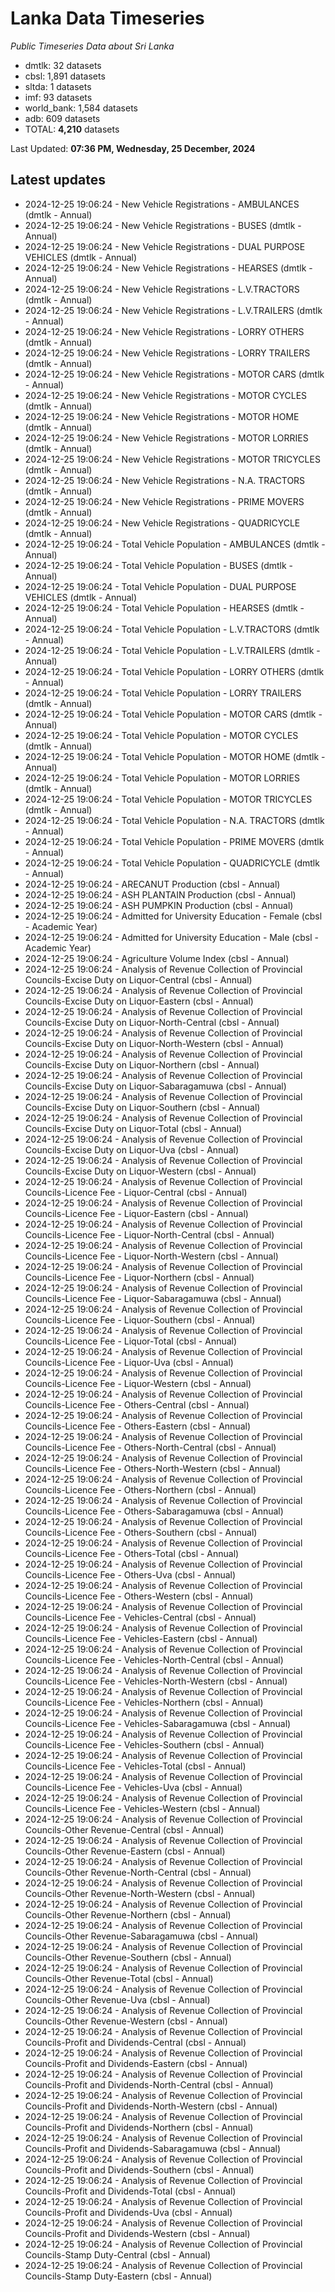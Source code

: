 # Lanka Data Timeseries
*Public Timeseries Data about Sri Lanka*

* dmtlk: 32 datasets
* cbsl: 1,891 datasets
* sltda: 1 datasets
* imf: 93 datasets
* world_bank: 1,584 datasets
* adb: 609 datasets
* TOTAL: **4,210** datasets

Last Updated: **07:36 PM, Wednesday, 25 December, 2024**

## Latest updates

* 2024-12-25 19:06:24 - New Vehicle Registrations - AMBULANCES (dmtlk - Annual)
* 2024-12-25 19:06:24 - New Vehicle Registrations - BUSES (dmtlk - Annual)
* 2024-12-25 19:06:24 - New Vehicle Registrations - DUAL PURPOSE VEHICLES (dmtlk - Annual)
* 2024-12-25 19:06:24 - New Vehicle Registrations - HEARSES (dmtlk - Annual)
* 2024-12-25 19:06:24 - New Vehicle Registrations - L.V.TRACTORS (dmtlk - Annual)
* 2024-12-25 19:06:24 - New Vehicle Registrations - L.V.TRAILERS (dmtlk - Annual)
* 2024-12-25 19:06:24 - New Vehicle Registrations - LORRY OTHERS (dmtlk - Annual)
* 2024-12-25 19:06:24 - New Vehicle Registrations - LORRY TRAILERS (dmtlk - Annual)
* 2024-12-25 19:06:24 - New Vehicle Registrations - MOTOR CARS (dmtlk - Annual)
* 2024-12-25 19:06:24 - New Vehicle Registrations - MOTOR CYCLES (dmtlk - Annual)
* 2024-12-25 19:06:24 - New Vehicle Registrations - MOTOR HOME (dmtlk - Annual)
* 2024-12-25 19:06:24 - New Vehicle Registrations - MOTOR LORRIES (dmtlk - Annual)
* 2024-12-25 19:06:24 - New Vehicle Registrations - MOTOR TRICYCLES (dmtlk - Annual)
* 2024-12-25 19:06:24 - New Vehicle Registrations - N.A. TRACTORS (dmtlk - Annual)
* 2024-12-25 19:06:24 - New Vehicle Registrations - PRIME MOVERS (dmtlk - Annual)
* 2024-12-25 19:06:24 - New Vehicle Registrations - QUADRICYCLE (dmtlk - Annual)
* 2024-12-25 19:06:24 - Total Vehicle Population - AMBULANCES (dmtlk - Annual)
* 2024-12-25 19:06:24 - Total Vehicle Population - BUSES (dmtlk - Annual)
* 2024-12-25 19:06:24 - Total Vehicle Population - DUAL PURPOSE VEHICLES (dmtlk - Annual)
* 2024-12-25 19:06:24 - Total Vehicle Population - HEARSES (dmtlk - Annual)
* 2024-12-25 19:06:24 - Total Vehicle Population - L.V.TRACTORS (dmtlk - Annual)
* 2024-12-25 19:06:24 - Total Vehicle Population - L.V.TRAILERS (dmtlk - Annual)
* 2024-12-25 19:06:24 - Total Vehicle Population - LORRY OTHERS (dmtlk - Annual)
* 2024-12-25 19:06:24 - Total Vehicle Population - LORRY TRAILERS (dmtlk - Annual)
* 2024-12-25 19:06:24 - Total Vehicle Population - MOTOR CARS (dmtlk - Annual)
* 2024-12-25 19:06:24 - Total Vehicle Population - MOTOR CYCLES (dmtlk - Annual)
* 2024-12-25 19:06:24 - Total Vehicle Population - MOTOR HOME (dmtlk - Annual)
* 2024-12-25 19:06:24 - Total Vehicle Population - MOTOR LORRIES (dmtlk - Annual)
* 2024-12-25 19:06:24 - Total Vehicle Population - MOTOR TRICYCLES (dmtlk - Annual)
* 2024-12-25 19:06:24 - Total Vehicle Population - N.A. TRACTORS (dmtlk - Annual)
* 2024-12-25 19:06:24 - Total Vehicle Population - PRIME MOVERS (dmtlk - Annual)
* 2024-12-25 19:06:24 - Total Vehicle Population - QUADRICYCLE (dmtlk - Annual)
* 2024-12-25 19:06:24 - ARECANUT Production (cbsl - Annual)
* 2024-12-25 19:06:24 - ASH PLANTAIN Production (cbsl - Annual)
* 2024-12-25 19:06:24 - ASH PUMPKIN Production (cbsl - Annual)
* 2024-12-25 19:06:24 - Admitted for University Education - Female (cbsl - Academic Year)
* 2024-12-25 19:06:24 - Admitted for University Education - Male (cbsl - Academic Year)
* 2024-12-25 19:06:24 - Agriculture Volume Index (cbsl - Annual)
* 2024-12-25 19:06:24 - Analysis of Revenue Collection of Provincial Councils-Excise Duty on Liquor-Central (cbsl - Annual)
* 2024-12-25 19:06:24 - Analysis of Revenue Collection of Provincial Councils-Excise Duty on Liquor-Eastern (cbsl - Annual)
* 2024-12-25 19:06:24 - Analysis of Revenue Collection of Provincial Councils-Excise Duty on Liquor-North-Central (cbsl - Annual)
* 2024-12-25 19:06:24 - Analysis of Revenue Collection of Provincial Councils-Excise Duty on Liquor-North-Western (cbsl - Annual)
* 2024-12-25 19:06:24 - Analysis of Revenue Collection of Provincial Councils-Excise Duty on Liquor-Northern (cbsl - Annual)
* 2024-12-25 19:06:24 - Analysis of Revenue Collection of Provincial Councils-Excise Duty on Liquor-Sabaragamuwa (cbsl - Annual)
* 2024-12-25 19:06:24 - Analysis of Revenue Collection of Provincial Councils-Excise Duty on Liquor-Southern (cbsl - Annual)
* 2024-12-25 19:06:24 - Analysis of Revenue Collection of Provincial Councils-Excise Duty on Liquor-Total (cbsl - Annual)
* 2024-12-25 19:06:24 - Analysis of Revenue Collection of Provincial Councils-Excise Duty on Liquor-Uva (cbsl - Annual)
* 2024-12-25 19:06:24 - Analysis of Revenue Collection of Provincial Councils-Excise Duty on Liquor-Western (cbsl - Annual)
* 2024-12-25 19:06:24 - Analysis of Revenue Collection of Provincial Councils-Licence Fee - Liquor-Central (cbsl - Annual)
* 2024-12-25 19:06:24 - Analysis of Revenue Collection of Provincial Councils-Licence Fee - Liquor-Eastern (cbsl - Annual)
* 2024-12-25 19:06:24 - Analysis of Revenue Collection of Provincial Councils-Licence Fee - Liquor-North-Central (cbsl - Annual)
* 2024-12-25 19:06:24 - Analysis of Revenue Collection of Provincial Councils-Licence Fee - Liquor-North-Western (cbsl - Annual)
* 2024-12-25 19:06:24 - Analysis of Revenue Collection of Provincial Councils-Licence Fee - Liquor-Northern (cbsl - Annual)
* 2024-12-25 19:06:24 - Analysis of Revenue Collection of Provincial Councils-Licence Fee - Liquor-Sabaragamuwa (cbsl - Annual)
* 2024-12-25 19:06:24 - Analysis of Revenue Collection of Provincial Councils-Licence Fee - Liquor-Southern (cbsl - Annual)
* 2024-12-25 19:06:24 - Analysis of Revenue Collection of Provincial Councils-Licence Fee - Liquor-Total (cbsl - Annual)
* 2024-12-25 19:06:24 - Analysis of Revenue Collection of Provincial Councils-Licence Fee - Liquor-Uva (cbsl - Annual)
* 2024-12-25 19:06:24 - Analysis of Revenue Collection of Provincial Councils-Licence Fee - Liquor-Western (cbsl - Annual)
* 2024-12-25 19:06:24 - Analysis of Revenue Collection of Provincial Councils-Licence Fee - Others-Central (cbsl - Annual)
* 2024-12-25 19:06:24 - Analysis of Revenue Collection of Provincial Councils-Licence Fee - Others-Eastern (cbsl - Annual)
* 2024-12-25 19:06:24 - Analysis of Revenue Collection of Provincial Councils-Licence Fee - Others-North-Central (cbsl - Annual)
* 2024-12-25 19:06:24 - Analysis of Revenue Collection of Provincial Councils-Licence Fee - Others-North-Western (cbsl - Annual)
* 2024-12-25 19:06:24 - Analysis of Revenue Collection of Provincial Councils-Licence Fee - Others-Northern (cbsl - Annual)
* 2024-12-25 19:06:24 - Analysis of Revenue Collection of Provincial Councils-Licence Fee - Others-Sabaragamuwa (cbsl - Annual)
* 2024-12-25 19:06:24 - Analysis of Revenue Collection of Provincial Councils-Licence Fee - Others-Southern (cbsl - Annual)
* 2024-12-25 19:06:24 - Analysis of Revenue Collection of Provincial Councils-Licence Fee - Others-Total (cbsl - Annual)
* 2024-12-25 19:06:24 - Analysis of Revenue Collection of Provincial Councils-Licence Fee - Others-Uva (cbsl - Annual)
* 2024-12-25 19:06:24 - Analysis of Revenue Collection of Provincial Councils-Licence Fee - Others-Western (cbsl - Annual)
* 2024-12-25 19:06:24 - Analysis of Revenue Collection of Provincial Councils-Licence Fee - Vehicles-Central (cbsl - Annual)
* 2024-12-25 19:06:24 - Analysis of Revenue Collection of Provincial Councils-Licence Fee - Vehicles-Eastern (cbsl - Annual)
* 2024-12-25 19:06:24 - Analysis of Revenue Collection of Provincial Councils-Licence Fee - Vehicles-North-Central (cbsl - Annual)
* 2024-12-25 19:06:24 - Analysis of Revenue Collection of Provincial Councils-Licence Fee - Vehicles-North-Western (cbsl - Annual)
* 2024-12-25 19:06:24 - Analysis of Revenue Collection of Provincial Councils-Licence Fee - Vehicles-Northern (cbsl - Annual)
* 2024-12-25 19:06:24 - Analysis of Revenue Collection of Provincial Councils-Licence Fee - Vehicles-Sabaragamuwa (cbsl - Annual)
* 2024-12-25 19:06:24 - Analysis of Revenue Collection of Provincial Councils-Licence Fee - Vehicles-Southern (cbsl - Annual)
* 2024-12-25 19:06:24 - Analysis of Revenue Collection of Provincial Councils-Licence Fee - Vehicles-Total (cbsl - Annual)
* 2024-12-25 19:06:24 - Analysis of Revenue Collection of Provincial Councils-Licence Fee - Vehicles-Uva (cbsl - Annual)
* 2024-12-25 19:06:24 - Analysis of Revenue Collection of Provincial Councils-Licence Fee - Vehicles-Western (cbsl - Annual)
* 2024-12-25 19:06:24 - Analysis of Revenue Collection of Provincial Councils-Other Revenue-Central (cbsl - Annual)
* 2024-12-25 19:06:24 - Analysis of Revenue Collection of Provincial Councils-Other Revenue-Eastern (cbsl - Annual)
* 2024-12-25 19:06:24 - Analysis of Revenue Collection of Provincial Councils-Other Revenue-North-Central (cbsl - Annual)
* 2024-12-25 19:06:24 - Analysis of Revenue Collection of Provincial Councils-Other Revenue-North-Western (cbsl - Annual)
* 2024-12-25 19:06:24 - Analysis of Revenue Collection of Provincial Councils-Other Revenue-Northern (cbsl - Annual)
* 2024-12-25 19:06:24 - Analysis of Revenue Collection of Provincial Councils-Other Revenue-Sabaragamuwa (cbsl - Annual)
* 2024-12-25 19:06:24 - Analysis of Revenue Collection of Provincial Councils-Other Revenue-Southern (cbsl - Annual)
* 2024-12-25 19:06:24 - Analysis of Revenue Collection of Provincial Councils-Other Revenue-Total (cbsl - Annual)
* 2024-12-25 19:06:24 - Analysis of Revenue Collection of Provincial Councils-Other Revenue-Uva (cbsl - Annual)
* 2024-12-25 19:06:24 - Analysis of Revenue Collection of Provincial Councils-Other Revenue-Western (cbsl - Annual)
* 2024-12-25 19:06:24 - Analysis of Revenue Collection of Provincial Councils-Profit and Dividends-Central (cbsl - Annual)
* 2024-12-25 19:06:24 - Analysis of Revenue Collection of Provincial Councils-Profit and Dividends-Eastern (cbsl - Annual)
* 2024-12-25 19:06:24 - Analysis of Revenue Collection of Provincial Councils-Profit and Dividends-North-Central (cbsl - Annual)
* 2024-12-25 19:06:24 - Analysis of Revenue Collection of Provincial Councils-Profit and Dividends-North-Western (cbsl - Annual)
* 2024-12-25 19:06:24 - Analysis of Revenue Collection of Provincial Councils-Profit and Dividends-Northern (cbsl - Annual)
* 2024-12-25 19:06:24 - Analysis of Revenue Collection of Provincial Councils-Profit and Dividends-Sabaragamuwa (cbsl - Annual)
* 2024-12-25 19:06:24 - Analysis of Revenue Collection of Provincial Councils-Profit and Dividends-Southern (cbsl - Annual)
* 2024-12-25 19:06:24 - Analysis of Revenue Collection of Provincial Councils-Profit and Dividends-Total (cbsl - Annual)
* 2024-12-25 19:06:24 - Analysis of Revenue Collection of Provincial Councils-Profit and Dividends-Uva (cbsl - Annual)
* 2024-12-25 19:06:24 - Analysis of Revenue Collection of Provincial Councils-Profit and Dividends-Western (cbsl - Annual)
* 2024-12-25 19:06:24 - Analysis of Revenue Collection of Provincial Councils-Stamp Duty-Central (cbsl - Annual)
* 2024-12-25 19:06:24 - Analysis of Revenue Collection of Provincial Councils-Stamp Duty-Eastern (cbsl - Annual)